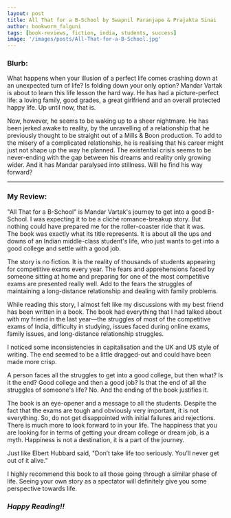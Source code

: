 ```yaml
---
layout: post
title: All That for a B-School by Swapnil Paranjape & Prajakta Sinai
author: bookworm_falguni
tags: [book-reviews, fiction, india, students, success]
image: '/images/posts/All-That-for-a-B-School.jpg'
---
```


### **Blurb:**
What happens when your illusion of a perfect life comes crashing down at an unexpected turn of life? Is folding down your only option? Mandar Vartak is about to learn this life lesson the hard way. He has had a picture-perfect life: a loving family, good grades, a great girlfriend and an overall protected happy life. Up until now, that is.

Now, however, he seems to be waking up to a sheer nightmare. He has been jerked awake to reality, by the unravelling of a relationship that he previously thought to be straight out of a Mills & Boon production. To add to the misery of a complicated relationship, he is realising that his career might just not shape up the way he planned. The existential crisis seems to be never-ending with the gap between his dreams and reality only growing wider. And it has Mandar paralysed into stillness. Will he find his way forward?

___
### **My Review:**
"All That for a B-School" is Mandar Vartak's journey to get into a good B-School. I was expecting it to be a cliché romance-breakup story. But nothing could have prepared me for the roller-coaster ride that it was. The book was exactly what its title represents. It is about all the ups and downs of an Indian middle-class student's life, who just wants to get into a good college and settle with a good job.

The story is no fiction. It is the reality of thousands of students appearing for competitive exams every year. The fears and apprehensions faced by someone sitting at home and preparing for one of the most competitive exams are presented really well. Add to the fears the struggles of maintaining a long-distance relationship and dealing with family problems.

While reading this story, I almost felt like my discussions with my best friend has been written in a book. The book had everything that I had talked about with my friend in the last year—the struggles of most of the competitive exams of India, difficulty in studying, issues faced during online exams, family issues, and long-distance relationship struggles.

I noticed some inconsistencies in capitalisation and the UK and US style of writing. The end seemed to be a little dragged-out and could have been made more crisp.

A person faces all the struggles to get into a good college, but then what? Is it the end? Good college and then a good job? Is that the end of all the struggles of someone's life? No. And the ending of the book justifies it. 

The book is an eye-opener and a message to all the students. Despite the fact that the exams are tough and obviously very important, it is not everything. So, do not get disappointed with initial failures and rejections. There is much more to look forward to in your life. The happiness that you are looking for in terms of getting your dream college or dream job, is a myth. Happiness is not a destination, it is a part of the journey. 

Just like Elbert Hubbard said, "Don’t take life too seriously. You’ll never get out of it alive."

I highly recommend this book to all those going through a similar phase of life. Seeing your own story as a spectator will definitely give you some perspective towards life. 


### ***Happy Reading!!***
